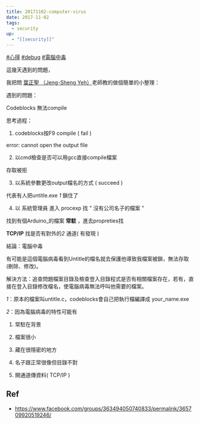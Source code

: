 ```yaml
---
title: 20171102-computer-virus
date: 2017-11-02
tags:
  - security
up:
  - "[[security]]"
---
```

[#心得](https://www.facebook.com/hashtag/%E5%BF%83%E5%BE%97?__eep__=6&__cft__[0]=AZXlbna_XcYPEnTgUyFmv6FgCIqAGu7QIsZOZsHZ8LrivarNzUGQvOPIRkej2uMiTT4hDLX-m08EQOR3GZUVcEK_sopLfRnMln4-TrkS5YONUVbzPGpCRDRLYAtP_Hz4yq9xMA51IKHwHtU_x4Nl5o3X7zB95bsxkbDCNoTrVCbkoNsGsZRER9-fsqwNk2B88Aw&__tn__=*NK-R) [#debug](https://www.facebook.com/hashtag/debug?__eep__=6&__cft__[0]=AZXlbna_XcYPEnTgUyFmv6FgCIqAGu7QIsZOZsHZ8LrivarNzUGQvOPIRkej2uMiTT4hDLX-m08EQOR3GZUVcEK_sopLfRnMln4-TrkS5YONUVbzPGpCRDRLYAtP_Hz4yq9xMA51IKHwHtU_x4Nl5o3X7zB95bsxkbDCNoTrVCbkoNsGsZRER9-fsqwNk2B88Aw&__tn__=*NK-R) [#電腦中毒](https://www.facebook.com/hashtag/%E9%9B%BB%E8%85%A6%E4%B8%AD%E6%AF%92?__eep__=6&__cft__[0]=AZXlbna_XcYPEnTgUyFmv6FgCIqAGu7QIsZOZsHZ8LrivarNzUGQvOPIRkej2uMiTT4hDLX-m08EQOR3GZUVcEK_sopLfRnMln4-TrkS5YONUVbzPGpCRDRLYAtP_Hz4yq9xMA51IKHwHtU_x4Nl5o3X7zB95bsxkbDCNoTrVCbkoNsGsZRER9-fsqwNk2B88Aw&__tn__=*NK-R)

這幾天遇到的問題，

我把問 [葉正聖 （Jeng-Sheng Yeh）](https://www.facebook.com/groups/363494050740833/user/100000084969969/?__cft__[0]=AZXlbna_XcYPEnTgUyFmv6FgCIqAGu7QIsZOZsHZ8LrivarNzUGQvOPIRkej2uMiTT4hDLX-m08EQOR3GZUVcEK_sopLfRnMln4-TrkS5YONUVbzPGpCRDRLYAtP_Hz4yq9xMA51IKHwHtU_x4Nl5o3X7zB95bsxkbDCNoTrVCbkoNsGsZRER9-fsqwNk2B88Aw&__tn__=-]K-R)老師教的做個簡單的小整理：

遇到的問題：

Codeblocks 無法compile

思考過程：

1. codeblocks按F9 compile ( fail )

error: cannot open the output file

2. 以cmd檢查是否可以用gcc直接compile檔案

存取被拒

3. 以系統參數更改output檔名的方式 ( succeed )

代表有人把untitle.exe *1* 鎖住了

4. 以 系統管理員 進入 procexp 找 " 沒有公司名子的檔案 "

找到有個Arduino_的檔案 **常駐** ，進去propreties找

**TCP/IP** 找是否有對外的*2* 通道( 有發現 )

結論：電腦中毒

有可能是這個電腦病毒看到Untitle的檔名就去保護他導致我檔案被鎖，無法存取(刪除、修改)。

解決方法：追查問題檔案目錄及檢查登入目錄程式是否有相關檔案存在，若有，直接在登入目錄修改檔名，使電腦病毒無法呼叫他需要的檔案。

*1*：原本的檔案叫untitle.c，codeblocks會自己把執行檔編譯成 your_name.exe

*2*：因為電腦病毒的特性可能有

1. 常駐在背景

2. 檔案很小

3. 藏在很隱密的地方

4. 名子跟正常很像但目錄不對

5. 開通道傳資料( TCP/IP )
## Ref
- https://www.facebook.com/groups/363494050740833/permalink/365709920519246/